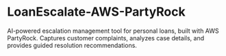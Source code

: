 # LoanEscalate-AWS-PartyRock
AI-powered escalation management tool for personal loans, built with AWS PartyRock. Captures customer complaints, analyzes case details, and provides guided resolution recommendations.
